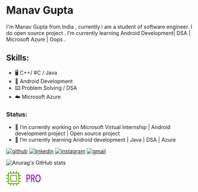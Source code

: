 #  Manav Gupta
I'm Manav Gupta from India , currently i am a student of software engineer. I do open source project . I’m currently learning Android Development| DSA | Microsoft Azure | Oops .

## Skills:
* 🖥️ C++/ #C / Java
* 📱 Android Development
* ⌨️ Problem Solving / DSA
* ☁️ Microsoft Azure 

### Status:
- 🔭 I’m currently working on  Microsoft Virtual Internship | Android development project | Open source project 
- 🌱 I’m currently learning Android development | Java | DSA | Azure 


[<img src='https://cdn.jsdelivr.net/npm/simple-icons@3.0.1/icons/github.svg' alt='github' height='40'>](https://github.com/https://github.com/manavsiddharthgupta)  [<img src='https://cdn.jsdelivr.net/npm/simple-icons@3.0.1/icons/linkedin.svg' alt='linkedin' height='40'>](https://www.linkedin.com/in/https://www.linkedin.com/in/manavgupta14//)  [<img src='https://cdn.jsdelivr.net/npm/simple-icons@3.0.1/icons/instagram.svg' alt='instagram' height='40'>](https://www.instagram.com/siddharth_manav/)  [<img src='https://cdn.jsdelivr.net/npm/simple-icons@3.0.1/icons/gmail.svg' alt='gmail' height='40'>](manavgupta14032003@gmail.com)  

![Anurag's GitHub stats](https://github-readme-stats.vercel.app/api?username=manavsiddharthgupta&theme=dark&show_icons=true)


<a href='https://docs.github.com/en/developers'><img src='https://raw.githubusercontent.com/acervenky/animated-github-badges/master/assets/devbadge.gif' width='40' height='40'></a> <a href='https://github.com/pricing'><img src='https://raw.githubusercontent.com/acervenky/animated-github-badges/master/assets/pro.gif' width='40' height='40'></a> 

